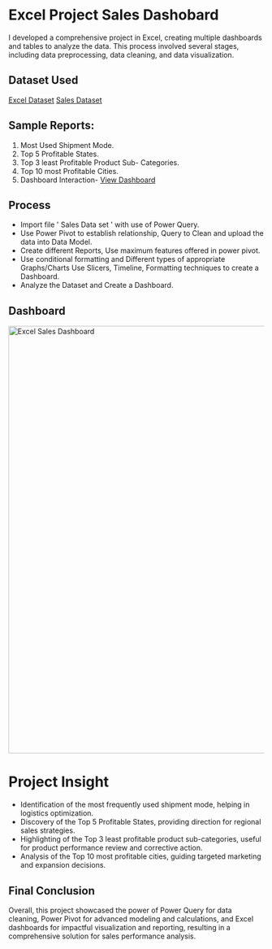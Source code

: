 # Excel Project Sales Dashobard
I developed a comprehensive project in Excel, creating multiple dashboards and tables to analyze the data. This process involved several stages, including data preprocessing, data cleaning, and data visualization.

## Dataset Used
<a href="https://github.com/Bajpai777/Excel-Sales-Dashobard-Project/blob/main/Excel%20Sales%20Dashboard(Power%20Query%2CPower%20Pivot%2CData%20Modelling%2CPivot%20tables%20and%20charts%2Cslicers).xlsx">Excel Dataset</a>
<a href="https://github.com/Bajpai777/Excel-Sales-Dashobard-Project/blob/main/Sales%20Data%20Set%20for%20Dashboard.xlsx">Sales Dataset</a>

## Sample Reports:
1) Most Used Shipment Mode.
2) Top 5 Profitable States.
3) Top 3 least Profitable Product Sub- Categories.
4) Top 10 most Profitable Cities.
5) Dashboard Interaction- <a href ="https://github.com/Bajpai777/Excel-Sales-Dashobard-Project/blob/main/Excel%20Sales%20Dashboard.png">View Dashboard</a>

## Process
- Import file ' Sales Data set ' with use of Power Query.
- Use Power Pivot to establish relationship, Query to Clean and upload the data into Data Model.
- Create different Reports, Use maximum features offered in power pivot.
- Use conditional formatting and Different types of appropriate Graphs/Charts Use Slicers, Timeline, Formatting techniques to create a Dashboard.
- Analyze the Dataset and Create a Dashboard.

## Dashboard
<img width="1822" height="841" alt="Excel Sales Dashboard" src="https://github.com/user-attachments/assets/d9ef662c-272c-48cf-a158-0d7b6ef68acd" />

# Project Insight
- Identification of the most frequently used shipment mode, helping in logistics optimization.
- Discovery of the Top 5 Profitable States, providing direction for regional sales strategies.
- Highlighting of the Top 3 least profitable product sub-categories, useful for product performance review and corrective action.
- Analysis of the Top 10 most profitable cities, guiding targeted marketing and expansion decisions.

## Final Conclusion
Overall, this project showcased the power of Power Query for data cleaning, Power Pivot for advanced modeling and calculations, and Excel dashboards for impactful visualization and reporting, resulting in a comprehensive solution for sales performance analysis.

